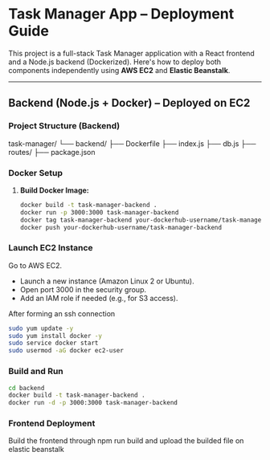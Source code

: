 # Task Manager App – Deployment Guide

This project is a full-stack Task Manager application with a React frontend and a Node.js backend (Dockerized). Here's how to deploy both components independently using **AWS EC2** and **Elastic Beanstalk**.

---

## Backend (Node.js + Docker) – Deployed on EC2

###  Project Structure (Backend)
task-manager/
└── backend/
├── Dockerfile
├── index.js
├── db.js
├── routes/
├── package.json


### Docker Setup

1. **Build Docker Image:**
   ```bash
   docker build -t task-manager-backend .
   docker run -p 3000:3000 task-manager-backend
   docker tag task-manager-backend your-dockerhub-username/task-manager-backend
   docker push your-dockerhub-username/task-manager-backend

### Launch EC2 Instance
Go to AWS EC2.
- Launch a new instance (Amazon Linux 2 or Ubuntu).
- Open port 3000 in the security group.
- Add an IAM role if needed (e.g., for S3 access).

After forming an ssh connection

```bash
sudo yum update -y
sudo yum install docker -y
sudo service docker start
sudo usermod -aG docker ec2-user
```

### Build and Run
```bash
cd backend
docker build -t task-manager-backend .
docker run -d -p 3000:3000 task-manager-backend
```
### Frontend Deployment
Build the frontend through npm run build
and upload the builded file on elastic beanstalk






